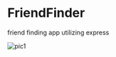 # FriendFinder
friend finding app utilizing express

![pic1](https://raw.github.com/TomSmaj/FriendFinder/master/pics/Screenshot1.PNG)
